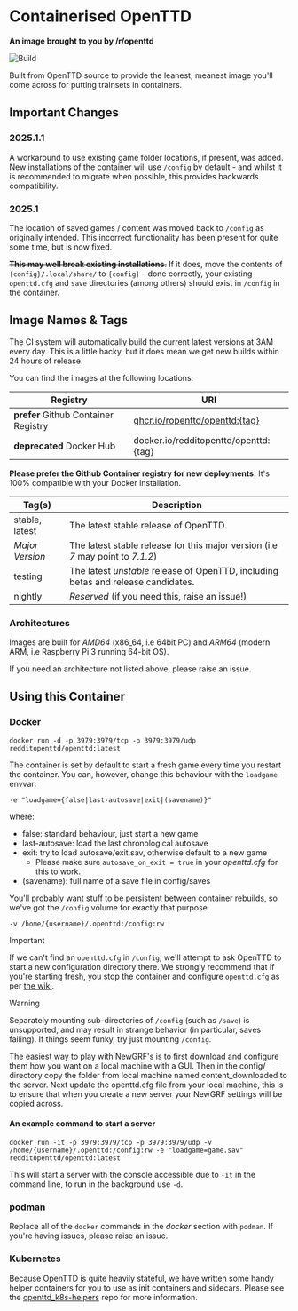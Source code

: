 # Containerised OpenTTD
__An image brought to you by /r/openttd__

![Build](https://github.com/ropenttd/docker_openttd/actions/workflows/build.yml/badge.svg)

Built from OpenTTD source to provide the leanest, meanest image you'll come across for putting trainsets in containers.


## Important Changes

### 2025.1.1

A workaround to use existing game folder locations, if present, was added. New installations of the container will use `/config` by default - and whilst it is recommended to migrate when possible, this provides backwards compatibility.

### 2025.1
The location of saved games / content was moved back to `/config` as originally intended. This incorrect functionality has been present for quite some time, but is now fixed.

~~**This may well break existing installations**.~~ If it does, move the contents of `{config}/.local/share/` to `{config}` - done correctly, your existing `openttd.cfg` and `save` directories (among others) should exist in `/config` in the container.

## Image Names & Tags

The CI system will automatically build the current latest versions at 3AM every day. This is a little hacky, but it does mean we get new builds within 24 hours of release.

You can find the images at the following locations:

| Registry | URI |
| -------- | --- |
| **prefer** Github Container Registry | [ghcr.io/ropenttd/openttd:{tag}](https://github.com/orgs/ropenttd/packages/container/package/docker_openttd)  |
| **deprecated** Docker Hub  | docker.io/redditopenttd/openttd:{tag}  |

**Please prefer the Github Container registry for new deployments.** It's 100% compatible with your Docker installation.

| Tag(s) | Description |
| --- | ----------- |
| stable, latest | The latest stable release of OpenTTD. |
| _Major Version_ | The latest stable release for this major version (i.e _7_ may point to _7.1.2_) |
| testing | The latest _unstable_ release of OpenTTD, including betas and release candidates. |
| nightly | _Reserved_ (if you need this, raise an issue!) |

### Architectures

Images are built for _AMD64_ (x86_64, i.e 64bit PC) and _ARM64_ (modern ARM, i.e Raspberry Pi 3 running 64-bit OS).

If you need an architecture not listed above, please raise an issue.

## Using this Container
### Docker

```
docker run -d -p 3979:3979/tcp -p 3979:3979/udp redditopenttd/openttd:latest
```

The container is set by default to start a fresh game every time you restart the container. You can, however, change this behaviour with the `loadgame` envvar:

```
-e "loadgame={false|last-autosave|exit|(savename)}"
```

where:
* false: standard behaviour, just start a new game
* last-autosave: load the last chronological autosave
* exit: try to load autosave/exit.sav, otherwise default to a new game
    * Please make sure `autosave_on_exit = true` in your _openttd.cfg_ for this to work.
* (savename): full name of a save file in config/saves

You'll probably want stuff to be persistent between container rebuilds, so we've got the `/config` volume for exactly that purpose.

```
-v /home/{username}/.openttd:/config:rw
```

> [!IMPORTANT]  
> If we can't find an `openttd.cfg` in `/config`, we'll attempt to ask OpenTTD to start a new configuration directory there.
> We strongly recommend that if you're starting fresh, you stop the container and configure `openttd.cfg` as per [the wiki](https://wiki.openttd.org/Openttd.cfg).

> [!WARNING]  
> Separately mounting sub-directories of `/config` (such as `/save`) is unsupported, and may result in
> strange behavior (in particular, saves failing). If things seem funky, try just mounting `/config`.

The easiest way to play with NewGRF's is to first download and configure them how you want on a local machine with a GUI. Then in the config/ directory copy the folder from local machine named content_downloaded to the server. Next update the openttd.cfg file from your local machine, this is to ensure that when you create a new server your NewGRF settings will be copied across.

#### An example command to start a server
```
docker run -it -p 3979:3979/tcp -p 3979:3979/udp -v /home/{username}/.openttd:/config:rw -e "loadgame=game.sav" redditopenttd/openttd:latest
```
This will start a server with the console accessible due to ```-it``` in the command line, to run in the background use ```-d```.

### podman

Replace all of the `docker` commands in the _docker_ section with `podman`. If you're having issues, please raise an issue.

### Kubernetes

Because OpenTTD is quite heavily stateful, we have written some handy helper containers for you to use as init containers and sidecars. Please see the [openttd_k8s-helpers](https://github.com/ropenttd/openttd_k8s-helpers) repo for more information.
